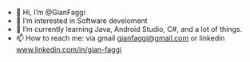 - 👋 Hi, I’m @GianFaggi 
- 👀 I’m interested in Software develoment 
- 🌱 I’m currently learning Java, Android Studio, C#, and a lot of things.
- 📫 How to reach me: via gmail gianfaggi@gmail.com or linkedin www.linkedin.com/in/gian-faggi

<!---
GianFaggi/GianFaggi is a ✨ special ✨ repository because its `README.md` (this file) appears on your GitHub profile.
You can click the Preview link to take a look at your changes.
--->
